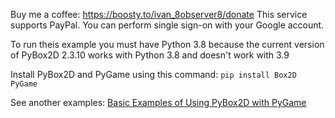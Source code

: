 Buy me a coffee: https://boosty.to/ivan_8observer8/donate This service supports PayPal. You can perform single sign-on with your Google account.

To run theis example you must have Python 3.8 because the current version of PyBox2D 2.3.10 works with Python 3.8 and doesn't work with 3.9

Install PyBox2D and PyGame using this command: `pip install Box2D PyGame`

See another examples: [Basic Examples of Using PyBox2D with PyGame](https://github.com/pybox2d/pybox2d/discussions/136)

